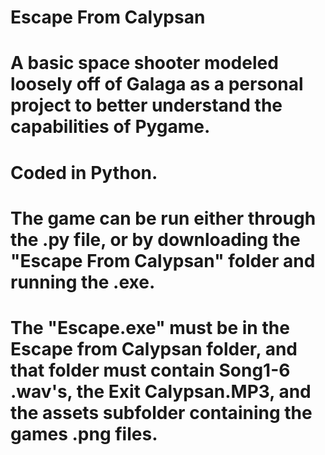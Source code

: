 # Escape From Calypsan
# A basic space shooter modeled loosely off of Galaga as a personal project to better understand the capabilities of Pygame. 
# Coded in Python. 
# The game can be run either through the .py file, or by downloading the "Escape From Calypsan" folder and running the .exe. 
# The "Escape.exe" must be in the Escape from Calypsan folder, and that folder must contain Song1-6 .wav's, the Exit Calypsan.MP3, and the assets subfolder containing the games .png files. 
